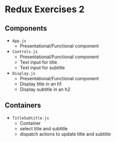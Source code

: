 # Redux Exercises 2

## Components

* `App.js`
  * Presentational/Functional component
* `Controls.js`
  * Presentational/Functional component
  * Text input for title
  * Text input for subtitle
* `Display.js`
  * Presentational/Functional component
  * Display title in an h1
  * Display subtitle in an h2

## Containers

* `TitleSubtitle.js`
  * Container
  * select title and subtitle
  * dispatch actions to update title and subtitle
